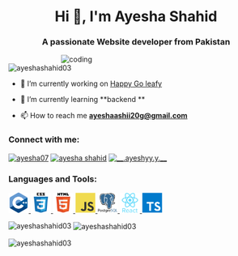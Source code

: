 <h1 align="center">Hi 👋, I'm Ayesha Shahid</h1>
<h3 align="center">A passionate Website developer from Pakistan</h3>

<img align="right" alt="coding" width="400" src="https://media.licdn.com/dms/image/D5612AQFuWiuEBRAcNw/article-cover_image-shrink_600_2000/0/1694701932900?e=2147483647&v=beta&t=sFRBnSLCQQJN_CiJ2VB7fxyIBdPgpPnZOTE7DGP_zRA">
<p align="left"> <img src="https://komarev.com/ghpvc/?username=ayeshashahid03&label=Profile%20views&color=0e75b6&style=flat" alt="ayeshashahid03" /> </p>

- 🔭 I’m currently working on [Happy Go leafy](https://behappygoleafy.com)

- 🌱 I’m currently learning **backend  **

- 📫 How to reach me **ayeshaashii20g@gmail.com**

<h3 align="left">Connect with me:</h3>
<p align="left">
<a href="https://twitter.com/76Ayesha" target="blank"><img align="center" src="https://raw.githubusercontent.com/rahuldkjain/github-profile-readme-generator/master/src/images/icons/Social/twitter.svg" alt="ayesha07" height="30" width="40" /></a>
<a href="https://linkedin.com/in/ayesha shahid" target="blank"><img align="center" src="https://raw.githubusercontent.com/rahuldkjain/github-profile-readme-generator/master/src/images/icons/Social/linked-in-alt.svg" alt="ayesha shahid" height="30" width="40" /></a>
<a href="https://instagram.com/__.ayeshyy.y.__" target="blank"><img align="center" src="https://raw.githubusercontent.com/rahuldkjain/github-profile-readme-generator/master/src/images/icons/Social/instagram.svg" alt="__.ayeshyy.y.__" height="30" width="40" /></a>
</p>

<h3 align="left">Languages and Tools:</h3>
<p align="left"> <a href="https://www.w3schools.com/cpp/" target="_blank" rel="noreferrer"> <img src="https://raw.githubusercontent.com/devicons/devicon/master/icons/cplusplus/cplusplus-original.svg" alt="cplusplus" width="40" height="40"/> </a> <a href="https://www.w3schools.com/css/" target="_blank" rel="noreferrer"> <img src="https://raw.githubusercontent.com/devicons/devicon/master/icons/css3/css3-original-wordmark.svg" alt="css3" width="40" height="40"/> </a> <a href="https://www.w3.org/html/" target="_blank" rel="noreferrer"> <img src="https://raw.githubusercontent.com/devicons/devicon/master/icons/html5/html5-original-wordmark.svg" alt="html5" width="40" height="40"/> </a> <a href="https://developer.mozilla.org/en-US/docs/Web/JavaScript" target="_blank" rel="noreferrer"> <img src="https://raw.githubusercontent.com/devicons/devicon/master/icons/javascript/javascript-original.svg" alt="javascript" width="40" height="40"/> </a> <a href="https://www.postgresql.org" target="_blank" rel="noreferrer"> <img src="https://raw.githubusercontent.com/devicons/devicon/master/icons/postgresql/postgresql-original-wordmark.svg" alt="postgresql" width="40" height="40"/> </a> <a href="https://reactjs.org/" target="_blank" rel="noreferrer"> <img src="https://raw.githubusercontent.com/devicons/devicon/master/icons/react/react-original-wordmark.svg" alt="react" width="40" height="40"/> </a> <a href="https://www.typescriptlang.org/" target="_blank" rel="noreferrer"> <img src="https://raw.githubusercontent.com/devicons/devicon/master/icons/typescript/typescript-original.svg" alt="typescript" width="40" height="40"/> </a> </p>



<p><img align="left" src="https://github-readme-stats.vercel.app/api/top-langs?
username=ayeshashahid03&show_icons=true&locale=en&layout=compact" alt="ayeshashahid03" /></p>

<p>&nbsp;<img align="center" src="https://github-readme-stats.vercel.app/api?username=ayeshashahid03&show_icons=true&locale=en" alt="ayeshashahid03" /></p>

<p><img align="center" src="https://github-readme-streak-stats.herokuapp.com/?user=ayeshashahid03&" alt="ayeshashahid03" /></p>
